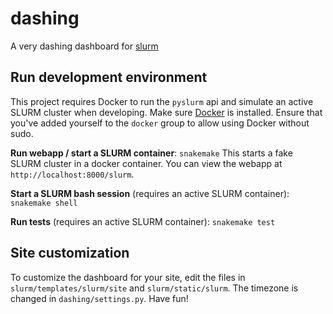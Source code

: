 dashing
==================================
A very dashing dashboard for [slurm](slurm.schedmd.com)

## Run development environment

This project requires Docker to run the `pyslurm` api and simulate an active SLURM cluster when developing.
Make sure [Docker](https://www.docker.com) is installed. 
Ensure that you've added yourself to the `docker` group to allow using Docker without sudo.

**Run webapp / start a SLURM container**: `snakemake` 
This starts a fake SLURM cluster in a docker container. 
You can view the webapp at `http://localhost:8000/slurm`.

**Start a SLURM bash session** (requires an active SLURM container): `snakemake shell`

**Run tests** (requires an active SLURM container): `snakemake test`

## Site customization

To customize the dashboard for your site, edit the files in `slurm/templates/slurm/site` and `slurm/static/slurm`. The timezone is changed in `dashing/settings.py`. Have fun!


